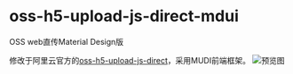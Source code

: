 # oss-h5-upload-js-direct-mdui
OSS web直传Material Design版

修改于阿里云官方的[oss-h5-upload-js-direct](https://help.aliyun.com/document_detail/31925.html)，采用MUDI前端框架。
![预览图](https://ppmm.org/images/2020/06/25/ef6c77f9f9e58295cba7fc6e7323049f.jpg)
